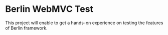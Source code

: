 # Berlin WebMVC Test 
This project will enable to get a hands-on experience on testing the features of Berlin framework.
